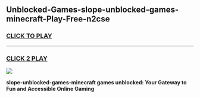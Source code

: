 
## Unblocked-Games-slope-unblocked-games-minecraft-Play-Free-n2cse
<h3>
<a href="https://premium76.site?title=slope-unblocked-games-minecraft&ref=21A">CLICK TO PLAY</a></h3>
<hr>

<h3>
<a href="https://premium76.site?title=slope-unblocked-games-minecraft&ref=21A">CLICK 2 PLAY</a>
  
</h3>

<a href="https://premium76.site?title=slope-unblocked-games-minecraft&ref=21A"><img src="https://clearcache.store/games.png"></a>


**slope-unblocked-games-minecraft games unblocked: Your Gateway to Fun and Accessible Online Gaming**

